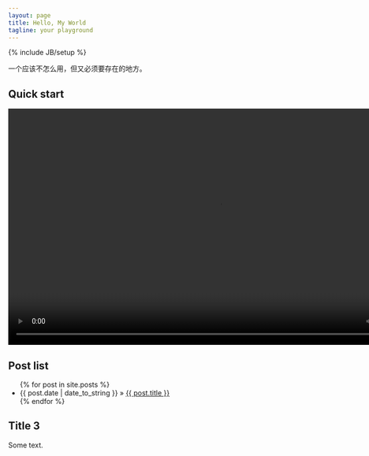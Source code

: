 ```yaml
---
layout: page
title: Hello, My World
tagline: your playground
---
```

{% include JB/setup %}

一个应该不怎么用，但又必须要存在的地方。

## Quick start

<video width="854" height="480" src="/custom/Landy-1.mp4" controls="controls">
浏览器不支持 video 标签。
</video>

## Post list

<ul class="posts">
  {% for post in site.posts %}
    <li><span>{{ post.date | date_to_string }}</span> &raquo; <a href="{{ BASE_PATH }}{{ post.url }}">{{ post.title }}</a></li>
  {% endfor %}
</ul>

## Title 3

Some text.


